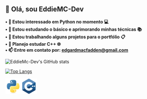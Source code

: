 ## 👋 Olá, sou EddieMC-Dev
<strong>• 👀 Estou interessado em Python no momento 💻</br></strong>
<strong>• 🌱 Estou estudando o básico e aprimorando minhas técnicas 📚</br></strong>
<strong>• 🔧 Estou trabalhando alguns projetos para o portfólio 📋</br></strong>
<strong>• 🔮 Planejo estudar C++ 🌐</br></strong>
<strong>• 📫 Entre em contato por: <a href="">edgardmacfadden@gmail.com</strong>

![EddieMc-Dev's GitHub stats](https://github-readme-stats.vercel.app/api?username=EddieMC-Dev&theme=radical&show_icons=true)

[![Top Langs](https://github-readme-stats.vercel.app/api/top-langs/?username=EddieMC-Dev&theme=radical&layout=compact&card_width=417&line_height=400&show_icons=true)](https://github.com/EddieMC-Dev/github-readme-stats)

<img align="left" alt="Eddie-Python" height="50" width="50" src="https://raw.githubusercontent.com/devicons/devicon/master/icons/python/python-original.svg">
<img align="left" alt="Eddie-Python" height="50" width="50"  src="https://raw.githubusercontent.com/github/explore/master/topics/cpp/cpp.png">

<!---
EddieMC-Dev/EddieMC-Dev is a ✨ special ✨ repository because its `README.md` (this file) appears on your GitHub profile.
You can click the Preview link to take a look at your changes.
--->
